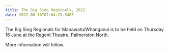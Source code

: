 ```yaml
---
title: The Big Sing Regionals, 2022
date: 2022-06-16T07:04:23.548Z
---
```

The Big Sing Regionals for Manawatu/Whanganui is to be held on Thursday 16 June at the Regent Theatre, Palmerston North.

More information will follow.